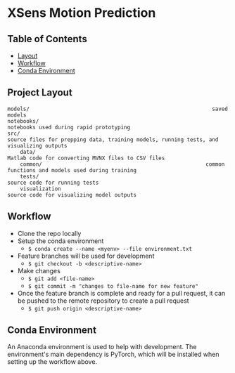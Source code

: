 # XSens Motion Prediction

## Table of Contents

- [Layout](#project-layout)
- [Workflow](#workflow)
- [Conda Environment](#conda-environment)

## Project Layout

    models/                                                          saved models
    notebooks/                                                     notebooks used during rapid prototyping
    src/                                                                source files for prepping data, training models, running tests, and visualizing outputs
        data/                                                          Matlab code for converting MVNX files to CSV files
        common/                                                    common functions and models used during training
        tests/                                                          source code for running tests
        visualization                                                source code for visualizing model outputs

## Workflow

- Clone the repo locally
- Setup the conda environment
    - `$ conda create --name <myenv> --file environment.txt`
- Feature branches will be used for development
    - `$ git checkout -b <descriptive-name>`
- Make changes
    - `$ git add <file-name>`
    - `$ git commit -m "changes to file-name for new feature"`
- Once the feature branch is complete and ready for a pull request, it can be pushed to the remote repository to create a pull request
    - `$ git push origin <descriptive-name>`

## Conda Environment

An Anaconda environment is used to help with development. The environment's main dependency is PyTorch, which will be installed when setting up the workflow above.
